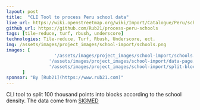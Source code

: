 ```yaml
---
layout: post
title:  "CLI Tool to process Peru school data"
live_url: https://wiki.openstreetmap.org/wiki/Import/Catalogue/Peru/schools#Procesamiento_de_datos
github_url: https://github.com/Rub21/process-peru-schools
tags: [tile-reduce, turf, rbush, underscore]
technologies: Tile-reduce, Turf, Rbush, Underscore, ect.
img: /assets/images/project_images/school-import/schools.png
images: [
                  '/assets/images/project_images/school-import/schools.png',
                '/assets/images/project_images/school-import/data-page.png',
                '/assets/images/project_images/school-import/split-blocks.png'
      ]
sponsor: "By [Rub21](https://www.rub21.com)"
---
```

CLI tool to split 100 thousand points into blocks according to the school density. The data come from [SIGMED](http://sigmed.minedu.gob.pe/mapaeducativo)